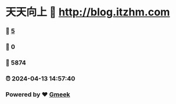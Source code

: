 # 天天向上 :link: http://blog.itzhm.com 
### :page_facing_up: [5](http://blog.itzhm.com/tag.html) 
### :speech_balloon: 0 
### :hibiscus: 5874 
### :alarm_clock: 2024-04-13 14:57:40 
### Powered by :heart: [Gmeek](https://github.com/Meekdai/Gmeek)
